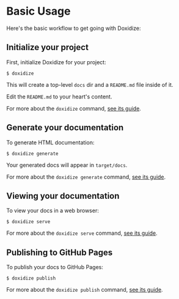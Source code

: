 # Basic Usage

Here's the basic workflow to get going with Doxidize:

## Initialize your project

First, initialize Doxidize for your project:

```shell
$ doxidize
```

This will create a top-level `docs` dir and a `README.md` file inside of it.

Edit the `README.md` to your heart's content.

For more about the `doxidize` command, [see its guide](../guides/doxidize.html).

## Generate your documentation

To generate HTML documentation:

```shell
$ doxidize generate
```

Your generated docs will appear in `target/docs`.

For more about the `doxidize generate` command, [see its guide](../guides/doxidize-generate.html).

## Viewing your documentation

To view your docs in a web browser:

```shell
$ doxidize serve
```

For more about the `doxidize serve` command, [see its guide](../guides/doxidize-serve.html).

## Publishing to GitHub Pages

To publish your docs to GitHub Pages:

```shell
$ doxidize publish
```

For more about the `doxidize publish` command, [see its guide](../guides/doxidize-publish.html).